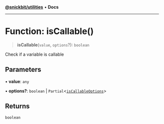 [**@snickbit/utilities**](../README.md) • **Docs**

***

# Function: isCallable()

> **isCallable**(`value`, `options`?): `boolean`

Check if a variable is callable

## Parameters

• **value**: `any`

• **options?**: `boolean` \| `Partial`\<[`isCallableOptions`](../interfaces/isCallableOptions.md)\>

## Returns

`boolean`
